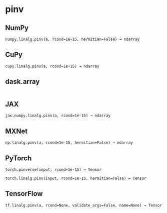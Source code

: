 # pinv

## NumPy

```
numpy.linalg.pinv(a, rcond=1e-15, hermitian=False) → ndarray
```

## CuPy

```
cupy.linalg.pinv(a, rcond=1e-15) → ndarray
```

## dask.array

```

```

## JAX

```
jax.numpy.linalg.pinv(a, rcond=1e-15) → ndarray
```

## MXNet

```
np.linalg.pinv(a, rcond=1e-15, hermitian=False) → ndarray
```

## PyTorch

```
torch.pinverse(input, rcond=1e-15) → Tensor
```

```
torch.linalg.pinv(input, rcond=1e-15, hermitian=False) → Tensor
```

## TensorFlow

```
tf.linalg.pinv(a, rcond=None, validate_args=False, name=None) → Tensor
```
